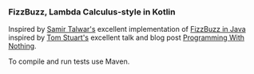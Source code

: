 ### FizzBuzz, Lambda Calculus-style in Kotlin

Inspired by [Samir Talwar's](https://twitter.com/SamirTalwar) 
excellent implementation of [FizzBuzz in Java](https://github.com/SamirTalwar/FizzBuzz)
inspired by [Tom Stuart's](https://twitter.com/tomstuart) excellent talk and blog post 
[Programming With Nothing](http://codon.com/programming-with-nothing).

To compile and run tests use Maven.